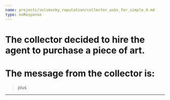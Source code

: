 ```yaml
---
name: projects/volvovsky_reputation/collector_asks_for_simple_4.md
type: noResponse
---
```


# The collector decided to hire the agent to purchase a piece of art.

# The message from the collector is:

> plus

---
